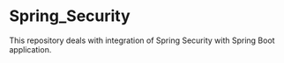 # Spring_Security
This repository deals with integration of Spring Security with Spring Boot application.
